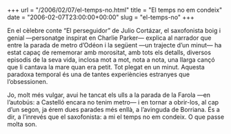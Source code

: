 +++
url = "/2006/02/07/el-temps-no.html"
title = "El temps no em condeix"
date = "2006-02-07T23:00:00+00:00"
slug = "el-temps-no"
+++

En el cèlebre conte “El perseguidor” de Julio Cortázar, el saxofonista boig i genial —personatge inspirat en Charlie Parker— explica al narrador que entre la parada de metro d’Odéon i la següent —un trajecte d’un minut— ha estat capaç de rememorar amb morositat, amb tots els detalls, diversos episodis de la seva vida, inclosa mot a mot, nota a nota, una llarga cançó que li cantava la mare quan era petit. Tot plegat en un minut. Aquesta paradoxa temporal és una de tantes experiències estranyes que l’obsessionen.

Jo, molt més vulgar, avui he tancat els ulls a la parada de la Farola —en l’autobús: a Castelló encara no tenim metro— i en tornar a obrir-los, al cap d’un segon, ja érem dues parades més enllà, a l’avinguda de Borriana. És a dir, a l’inrevés que el saxofonista: a mi el temps no em condeix. O que passe molta son.

